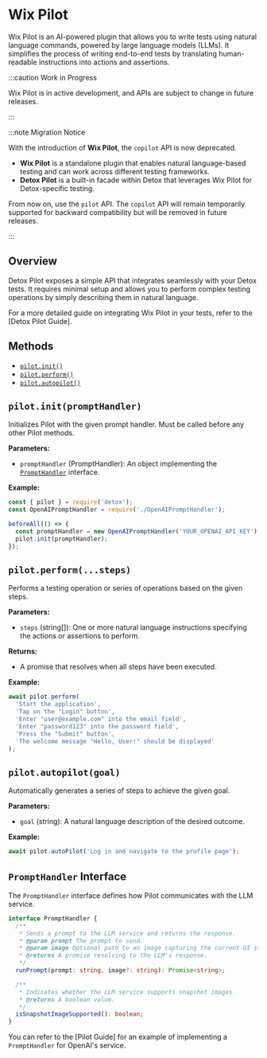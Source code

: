 # Wix Pilot

Wix Pilot is an AI-powered plugin that allows you to write tests using natural language commands, powered by large language models (LLMs). It simplifies the process of writing end-to-end tests by translating human-readable instructions into actions and assertions.

:::caution Work in Progress

Wix Pilot is in active development, and APIs are subject to change in future releases.

:::

:::note Migration Notice

With the introduction of **Wix Pilot**, the `copilot` API is now deprecated.

- **Wix Pilot** is a standalone plugin that enables natural language-based testing and can work across different testing frameworks.
- **Detox Pilot** is a built-in facade within Detox that leverages Wix Pilot for Detox-specific testing.

From now on, use the `pilot` API. The `copilot` API will remain temporarily supported for backward compatibility but will be removed in future releases.

:::

## Overview

Detox Pilot exposes a simple API that integrates seamlessly with your Detox tests. It requires minimal setup and allows you to perform complex testing operations by simply describing them in natural language.

For a more detailed guide on integrating Wix Pilot in your tests, refer to the \[Detox Pilot Guide].

## Methods

- [`pilot.init()`](#pilotinitprompthandler)
- [`pilot.perform()`](#pilotperformsteps)
- [`pilot.autopilot()`](#pilotautopilotgoal)

## `pilot.init(promptHandler)`

Initializes Pilot with the given prompt handler. Must be called before any other Pilot methods.

**Parameters:**

- `promptHandler` (PromptHandler): An object implementing the [`PromptHandler`](#prompthandler-interface) interface.

**Example:**

```javascript
const { pilot } = require('detox');
const OpenAIPromptHandler = require('./OpenAIPromptHandler');

beforeAll(() => {
  const promptHandler = new OpenAIPromptHandler('YOUR_OPENAI_API_KEY');
  pilot.init(promptHandler);
});
```

## `pilot.perform(...steps)`

Performs a testing operation or series of operations based on the given steps.

**Parameters:**

- `steps` (string\[]): One or more natural language instructions specifying the actions or assertions to perform.

**Returns:**

- A promise that resolves when all steps have been executed.

**Example:**

```javascript
await pilot.perform(
  'Start the application',
  'Tap on the "Login" button',
  'Enter "user@example.com" into the email field',
  'Enter "password123" into the password field',
  'Press the "Submit" button',
  'The welcome message "Hello, User!" should be displayed'
);
```

## `pilot.autopilot(goal)`

Automatically generates a series of steps to achieve the given goal.

**Parameters:**

- `goal` (string): A natural language description of the desired outcome.

**Example:**

```javascript
await pilot.autoPilot('Log in and navigate to the profile page');
```

## `PromptHandler` Interface

The `PromptHandler` interface defines how Pilot communicates with the LLM service.

```typescript
interface PromptHandler {
  /**
   * Sends a prompt to the LLM service and returns the response.
   * @param prompt The prompt to send.
   * @param image Optional path to an image capturing the current UI state.
   * @returns A promise resolving to the LLM's response.
   */
  runPrompt(prompt: string, image?: string): Promise<string>;

  /**
   * Indicates whether the LLM service supports snapshot images.
   * @returns A boolean value.
   */
  isSnapshotImageSupported(): boolean;
}
```

You can refer to the [Pilot Guide] for an example of implementing a `PromptHandler` for OpenAI's service.

[Detox Pilot Guide]: ../pilot/testing-with-pilot
